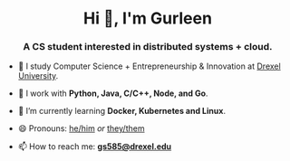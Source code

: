 <!--
**gurleens2000/gurleens2000** is a ✨ _special_ ✨ repository because its `README.md` (this file) appears on your GitHub profile.

Here are some ideas to get you started:

- 🔭 I’m currently working on ...
- 🌱 I’m currently learning ...
- 👯 I’m looking to collaborate on ...
- 🤔 I’m looking for help with ...
- 💬 Ask me about ...
- 📫 How to reach me: ...
- 😄 Pronouns: ...
- ⚡ Fun fact: ...
-->

<h1 align="center">Hi 👋, I'm Gurleen</h1>
<h3 align="center">A CS student interested in distributed systems + cloud.</h3>

<!-- - 🔭 I’m currently a Software Development Co-op at [Susquehanna International Group](https://sig.com). -->

- 🏫 I study Computer Science + Entrepreneurship & Innovation at [Drexel University](https://drexel.edu).

- 🚀 I work with **Python, Java, C/C++, Node, and Go**.

- 🌱 I’m currently learning **Docker, Kubernetes and Linux**.

- 😄 Pronouns: [he/him](https://pronoun.is/he) _or_ [they/them](https://pronoun.is/they)

- 📫 How to reach me: **gs585@drexel.edu**
